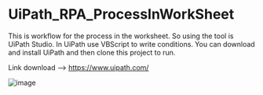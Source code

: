 # UiPath_RPA_ProcessInWorkSheet

This is workflow for the process in the worksheet. So using the tool is UiPath Studio. In UiPath use VBScript to write conditions.
You can download and install UiPath and then clone this project to run.

Link download --> https://www.uipath.com/


![image](https://user-images.githubusercontent.com/111863991/214205693-daaf86e2-dc33-484c-bec3-e646d07c2321.png)
